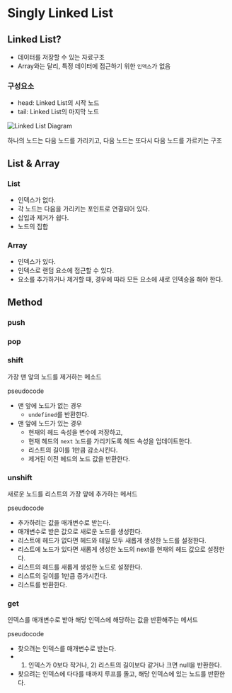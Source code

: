 
# Singly Linked List

## Linked List?

- 데이터를 저장할 수 있는 자료구조
- Array와는 달리, 특정 데이터에 접근하기 위한 `인덱스`가 없음

### 구성요소

- head: Linked List의 시작 노드
- tail: Linked List의 마지막 노드

![Linked List Diagram](https://cdn.programiz.com/sites/tutorial2program/files/linked-list-concept.png)

하나의 노드는 다음 노드를 가리키고, 다음 노드는 또다시 다음 노드를 가르키는 구조

## List & Array

### List

- 인덱스가 없다.
- 각 노드는 다음을 가리키는 포인트로 연결되어 있다.
- 삽입과 제거가 쉽다.
- 노드의 집합

### Array

- 인덱스가 있다.
- 인덱스로 랜덤 요소에 접근할 수 있다.
- 요소를 추가하거나 제거할 때, 경우에 따라 모든 요소에 새로 인덱승을 해야 한다.

## Method

### push

### pop

### shift

가장 맨 앞의 노드를 제거하는 메소드

pseudocode

- 맨 앞에 노드가 없는 경우
  - `undefined`를 반환한다.
- 맨 앞에 노드가 있는 경우
  - 현재의 헤드 속성을 변수에 저장하고,
  - 현재 헤드의 `next` 노드를 가리키도록 헤드 속성을 업데이트한다. 
  - 리스트의 길이를 1만큼 감소시킨다.
  - 제거된 이전 헤드의 노드 값을 반환한다.

### unshift

새로운 노드를 리스트의 가장 앞에 추가하는 메서드

pseudocode

- 추가하려는 값을 매개변수로 받는다.
- 매개변수로 받은 값으로 새로운 노드를 생성한다.
- 리스트에 헤드가 없다면 헤드와 테일 모두 새롭게 생성한 노드를 설정한다.
- 리스트에 노드가 있다면 새롭게 생성한 노드의 next를 현재의 헤드 값으로 설정한다.
- 리스트의 헤드를 새롭게 생성한 노드로 설정한다.
- 리스트의 길이를 1만큼 증가시킨다.
- 리스트를 반환한다.

### get

인덱스를 매개변수로 받아 해당 인덱스에 해당하는 값을 반환해주는 메서드

pseudocode

- 찾으려는 인덱스를 매개변수로 받는다.
- 1) 인덱스가 0보다 작거나, 2) 리스트의 길이보다 같거나 크면 null을 반환한다.
- 찾으려는 인덱스에 다다를 때까지 루프를 돌고, 해당 인덱스에 있는 노드를 반환한다.



